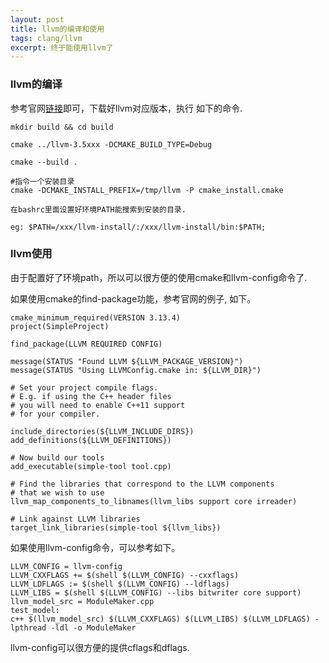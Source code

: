```yaml
---
layout: post
title: llvm的编译和使用
tags: clang/llvm
excerpt: 终于能使用llvm了
---  
```


### llvm的编译   

参考官网[链接](http://llvm.org/docs/CMake.html#embedding-llvm-in-your-project)即可，下载好llvm对应版本，执行
如下的命令.

```  
mkdir build && cd build

cmake ../llvm-3.5xxx -DCMAKE_BUILD_TYPE=Debug

cmake --build .  

#指令一个安装目录
cmake -DCMAKE_INSTALL_PREFIX=/tmp/llvm -P cmake_install.cmake 

在bashrc里面设置好环境PATH能搜索到安装的目录. 

eg: $PATH=/xxx/llvm-install/:/xxx/llvm-install/bin:$PATH;

```  

### llvm使用

由于配置好了环境path，所以可以很方便的使用cmake和llvm-config命令了.

如果使用cmake的find-package功能，参考官网的例子, 如下。

``` 
cmake_minimum_required(VERSION 3.13.4)
project(SimpleProject)

find_package(LLVM REQUIRED CONFIG)

message(STATUS "Found LLVM ${LLVM_PACKAGE_VERSION}")
message(STATUS "Using LLVMConfig.cmake in: ${LLVM_DIR}")

# Set your project compile flags.
# E.g. if using the C++ header files
# you will need to enable C++11 support
# for your compiler.

include_directories(${LLVM_INCLUDE_DIRS})
add_definitions(${LLVM_DEFINITIONS})

# Now build our tools
add_executable(simple-tool tool.cpp)

# Find the libraries that correspond to the LLVM components
# that we wish to use
llvm_map_components_to_libnames(llvm_libs support core irreader)

# Link against LLVM libraries
target_link_libraries(simple-tool ${llvm_libs})  
``` 

如果使用llvm-config命令，可以参考如下。   

``` 
LLVM_CONFIG = llvm-config
LLVM_CXXFLAGS += $(shell $(LLVM_CONFIG) --cxxflags)
LLVM_LDFLAGS := $(shell $(LLVM_CONFIG) --ldflags)
LLVM_LIBS = $(shell $(LLVM_CONFIG) --libs bitwriter core support)
llvm_model_src = ModuleMaker.cpp
test_model:
c++ $(llvm_model_src) $(LLVM_CXXFLAGS) $(LLVM_LIBS) $(LLVM_LDFLAGS) -lpthread -ldl -o ModuleMaker  
``` 

llvm-config可以很方便的提供cflags和dflags.